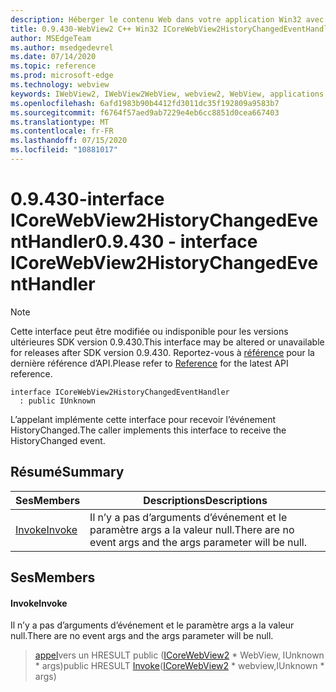 ```yaml
---
description: Héberger le contenu Web dans votre application Win32 avec le contrôle Microsoft Edge WebView2
title: 0.9.430-WebView2 C++ Win32 ICoreWebView2HistoryChangedEventHandler
author: MSEdgeTeam
ms.author: msedgedevrel
ms.date: 07/14/2020
ms.topic: reference
ms.prod: microsoft-edge
ms.technology: webview
keywords: IWebView2, IWebView2WebView, webview2, WebView, applications Win32, Win32, Edge, ICoreWebView2, ICoreWebView2Host, contrôle de navigateur, html Edge
ms.openlocfilehash: 6afd1983b90b4412fd3011dc35f192809a9583b7
ms.sourcegitcommit: f6764f57aed9ab7229e4eb6cc8851d0cea667403
ms.translationtype: MT
ms.contentlocale: fr-FR
ms.lasthandoff: 07/15/2020
ms.locfileid: "10881017"
---
```

# <span data-ttu-id="a2a1d-104">0.9.430-interface ICoreWebView2HistoryChangedEventHandler</span><span class="sxs-lookup"><span data-stu-id="a2a1d-104">0.9.430 - interface ICoreWebView2HistoryChangedEventHandler</span></span> 

> [!NOTE]
> <span data-ttu-id="a2a1d-105">Cette interface peut être modifiée ou indisponible pour les versions ultérieures SDK version 0.9.430.</span><span class="sxs-lookup"><span data-stu-id="a2a1d-105">This interface may be altered or unavailable for releases after SDK version 0.9.430.</span></span> <span data-ttu-id="a2a1d-106">Reportez-vous à [référence](../../../webview2-api-reference.md) pour la dernière référence d’API.</span><span class="sxs-lookup"><span data-stu-id="a2a1d-106">Please refer to [Reference](../../../webview2-api-reference.md) for the latest API reference.</span></span>

```
interface ICoreWebView2HistoryChangedEventHandler
  : public IUnknown
```

<span data-ttu-id="a2a1d-107">L’appelant implémente cette interface pour recevoir l’événement HistoryChanged.</span><span class="sxs-lookup"><span data-stu-id="a2a1d-107">The caller implements this interface to receive the HistoryChanged event.</span></span>

## <span data-ttu-id="a2a1d-108">Résumé</span><span class="sxs-lookup"><span data-stu-id="a2a1d-108">Summary</span></span>

 <span data-ttu-id="a2a1d-109">Ses</span><span class="sxs-lookup"><span data-stu-id="a2a1d-109">Members</span></span>                        | <span data-ttu-id="a2a1d-110">Descriptions</span><span class="sxs-lookup"><span data-stu-id="a2a1d-110">Descriptions</span></span>
--------------------------------|---------------------------------------------
[<span data-ttu-id="a2a1d-111">Invoke</span><span class="sxs-lookup"><span data-stu-id="a2a1d-111">Invoke</span></span>](#invoke) | <span data-ttu-id="a2a1d-112">Il n’y a pas d’arguments d’événement et le paramètre args a la valeur null.</span><span class="sxs-lookup"><span data-stu-id="a2a1d-112">There are no event args and the args parameter will be null.</span></span>

## <span data-ttu-id="a2a1d-113">Ses</span><span class="sxs-lookup"><span data-stu-id="a2a1d-113">Members</span></span>

#### <span data-ttu-id="a2a1d-114">Invoke</span><span class="sxs-lookup"><span data-stu-id="a2a1d-114">Invoke</span></span> 

<span data-ttu-id="a2a1d-115">Il n’y a pas d’arguments d’événement et le paramètre args a la valeur null.</span><span class="sxs-lookup"><span data-stu-id="a2a1d-115">There are no event args and the args parameter will be null.</span></span>

> <span data-ttu-id="a2a1d-116">[appel](#invoke)vers un HRESULT public ([ICoreWebView2](ICoreWebView2.md) \* WebView, IUnknown \* args)</span><span class="sxs-lookup"><span data-stu-id="a2a1d-116">public HRESULT [Invoke](#invoke)([ICoreWebView2](ICoreWebView2.md) \* webview,IUnknown \* args)</span></span>

